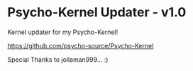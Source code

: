 Psycho-Kernel Updater -  v1.0
=============================

Kernel updater for my Psycho-Kernel!

https://github.com/psycho-source/Psycho-Kernel


Special Thanks to jollaman999... :)
